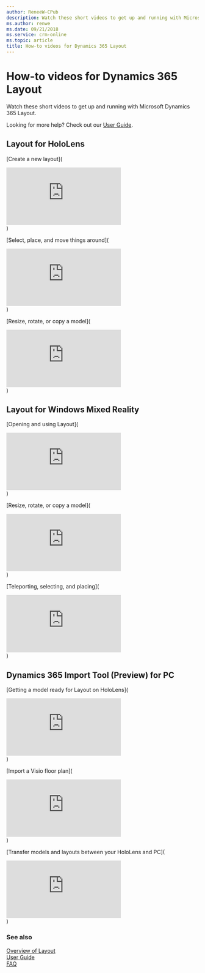 ```yaml
---
author: ReneeW-CPub
description: Watch these short videos to get up and running with Microsoft Dynamics 365 Layout
ms.author: renwe
ms.date: 09/21/2018
ms.service: crm-online
ms.topic: article
title: How-to videos for Dynamics 365 Layout
---
```


# How-to videos for Dynamics 365 Layout

Watch these short videos to get up and running with Microsoft Dynamics 365
Layout.

Looking for more help? Check out our [User Guide](user-guide.md).

## Layout for HoloLens

[Create a new layout](<div class="embeddedvideo"><iframe src="https://www.microsoft.com/en-us/videoplayer/embed/RE2EWQP" frameborder="0" allowfullscreen=""></iframe></div>)

[Select, place, and move things around](<div class="embeddedvideo"><iframe src="https://www.microsoft.com/en-us/videoplayer/embed/RE2EK2u" frameborder="0" allowfullscreen=""></iframe></div>)

[Resize, rotate, or copy a model](<div class="embeddedvideo"><iframe src="https://www.microsoft.com/en-us/videoplayer/embed/RE2EZt5" frameborder="0" allowfullscreen=""></iframe></div>)

## Layout for Windows Mixed Reality

[Opening and using Layout](<div class="embeddedvideo"><iframe src="https://www.microsoft.com/en-us/videoplayer/embed/RE2EOUG" frameborder="0" allowfullscreen=""></iframe></div>)

[Resize, rotate, or copy a model](<div class="embeddedvideo"><iframe src="https://www.microsoft.com/en-us/videoplayer/embed/RE2EK2x" frameborder="0" allowfullscreen=""></iframe></div>)

[Teleporting, selecting, and placing](<div class="embeddedvideo"><iframe src="https://www.microsoft.com/en-us/videoplayer/embed/RE2EK2w" frameborder="0" allowfullscreen=""></iframe></div>)

## Dynamics 365 Import Tool (Preview) for PC

[Getting a model ready for Layout on HoloLens](<div class="embeddedvideo"><iframe src="https://www.microsoft.com/en-us/videoplayer/embed/RE2EZt4" frameborder="0" allowfullscreen=""></iframe></div>)

[Import a Visio floor plan](<div class="embeddedvideo"><iframe src="https://www.microsoft.com/en-us/videoplayer/embed/RE2EWQO" frameborder="0" allowfullscreen=""></iframe></div>)

[Transfer models and layouts between your HoloLens and PC](<div class="embeddedvideo"><iframe src="https://www.microsoft.com/en-us/videoplayer/embed/RE2EK2v" frameborder="0" allowfullscreen=""></iframe></div>)

### See also
[Overview of Layout](index.md)<br/>
[User Guide](user-guide.md)<br/>
[FAQ](faq.md)<br/>
